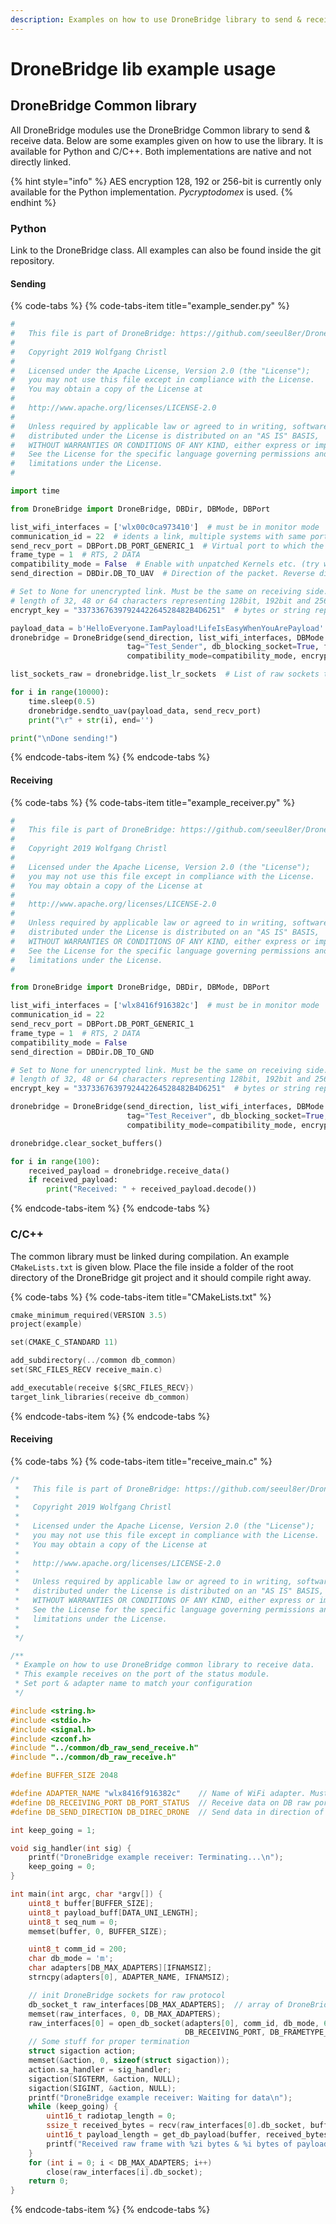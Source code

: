 ```yaml
---
description: Examples on how to use DroneBridge library to send & receive custom data
---
```


# DroneBridge lib example usage

## DroneBridge Common library

All DroneBridge modules use the DroneBridge Common library to send & receive data. Below are some examples given on how to use the library. It is available for Python and C/C++. Both implementations are native and not directly linked.

{% hint style="info" %}
AES encryption 128, 192 or 256-bit is currently only available for the Python implementation. _Pycryptodomex_ is used.
{% endhint %}

### Python

Link to the DroneBridge class. All examples can also be found inside the git repository.

#### Sending

{% code-tabs %}
{% code-tabs-item title="example\_sender.py" %}
```python
#
#   This file is part of DroneBridge: https://github.com/seeul8er/DroneBridge
#
#   Copyright 2019 Wolfgang Christl
#
#   Licensed under the Apache License, Version 2.0 (the "License");
#   you may not use this file except in compliance with the License.
#   You may obtain a copy of the License at
#
#   http://www.apache.org/licenses/LICENSE-2.0
#
#   Unless required by applicable law or agreed to in writing, software
#   distributed under the License is distributed on an "AS IS" BASIS,
#   WITHOUT WARRANTIES OR CONDITIONS OF ANY KIND, either express or implied.
#   See the License for the specific language governing permissions and
#   limitations under the License.
#

import time

from DroneBridge import DroneBridge, DBDir, DBMode, DBPort

list_wifi_interfaces = ['wlx00c0ca973410']  # must be in monitor mode
communication_id = 22  # idents a link, multiple systems with same ports on same frequency possible
send_recv_port = DBPort.DB_PORT_GENERIC_1  # Virtual port to which the packet is addressed to
frame_type = 1  # RTS, 2 DATA
compatibility_mode = False  # Enable with unpatched Kernels etc. (try without first)
send_direction = DBDir.DB_TO_UAV  # Direction of the packet. Reverse direction on receiving side needed

# Set to None for unencrypted link. Must be the same on receiving side.
# length of 32, 48 or 64 characters representing 128bit, 192bit and 256bit AES encryption
encrypt_key = "3373367639792442264528482B4D6251"  # bytes or string representing HEX

payload_data = b'HelloEveryone.IamPayload!LifeIsEasyWhenYouArePayload'
dronebridge = DroneBridge(send_direction, list_wifi_interfaces, DBMode.MONITOR, communication_id, send_recv_port,
                          tag="Test_Sender", db_blocking_socket=True, frame_type=frame_type,
                          compatibility_mode=compatibility_mode, encryption_key=encrypt_key)

list_sockets_raw = dronebridge.list_lr_sockets  # List of raw sockets to be used for manual send/receive operations

for i in range(10000):
    time.sleep(0.5)
    dronebridge.sendto_uav(payload_data, send_recv_port)
    print("\r" + str(i), end='')

print("\nDone sending!")
```
{% endcode-tabs-item %}
{% endcode-tabs %}

#### Receiving

{% code-tabs %}
{% code-tabs-item title="example\_receiver.py" %}
```python
#
#   This file is part of DroneBridge: https://github.com/seeul8er/DroneBridge
#
#   Copyright 2019 Wolfgang Christl
#
#   Licensed under the Apache License, Version 2.0 (the "License");
#   you may not use this file except in compliance with the License.
#   You may obtain a copy of the License at
#
#   http://www.apache.org/licenses/LICENSE-2.0
#
#   Unless required by applicable law or agreed to in writing, software
#   distributed under the License is distributed on an "AS IS" BASIS,
#   WITHOUT WARRANTIES OR CONDITIONS OF ANY KIND, either express or implied.
#   See the License for the specific language governing permissions and
#   limitations under the License.
#

from DroneBridge import DroneBridge, DBDir, DBMode, DBPort

list_wifi_interfaces = ['wlx8416f916382c']  # must be in monitor mode
communication_id = 22
send_recv_port = DBPort.DB_PORT_GENERIC_1
frame_type = 1  # RTS, 2 DATA
compatibility_mode = False
send_direction = DBDir.DB_TO_GND

# Set to None for unencrypted link. Must be the same on receiving side.
# length of 32, 48 or 64 characters representing 128bit, 192bit and 256bit AES encryption
encrypt_key = "3373367639792442264528482B4D6251"  # bytes or string representing HEX

dronebridge = DroneBridge(send_direction, list_wifi_interfaces, DBMode.MONITOR, communication_id, send_recv_port,
                          tag="Test_Receiver", db_blocking_socket=True, frame_type=frame_type,
                          compatibility_mode=compatibility_mode, encryption_key=encrypt_key)

dronebridge.clear_socket_buffers()

for i in range(100):
    received_payload = dronebridge.receive_data()
    if received_payload:
        print("Received: " + received_payload.decode())

```
{% endcode-tabs-item %}
{% endcode-tabs %}

### C/C++

The common library must be linked during compilation. An example `CMakeLists.txt` is given blow. Place the file inside a folder of the root directory of the DroneBridge git project and it should compile right away.

{% code-tabs %}
{% code-tabs-item title="CMakeLists.txt" %}
```c
cmake_minimum_required(VERSION 3.5)
project(example)

set(CMAKE_C_STANDARD 11)

add_subdirectory(../common db_common)
set(SRC_FILES_RECV receive_main.c)

add_executable(receive ${SRC_FILES_RECV})
target_link_libraries(receive db_common)
```
{% endcode-tabs-item %}
{% endcode-tabs %}

#### Receiving

{% code-tabs %}
{% code-tabs-item title="receive\_main.c" %}
```c
/*
 *   This file is part of DroneBridge: https://github.com/seeul8er/DroneBridge
 *
 *   Copyright 2019 Wolfgang Christl
 *
 *   Licensed under the Apache License, Version 2.0 (the "License");
 *   you may not use this file except in compliance with the License.
 *   You may obtain a copy of the License at
 *
 *   http://www.apache.org/licenses/LICENSE-2.0
 *
 *   Unless required by applicable law or agreed to in writing, software
 *   distributed under the License is distributed on an "AS IS" BASIS,
 *   WITHOUT WARRANTIES OR CONDITIONS OF ANY KIND, either express or implied.
 *   See the License for the specific language governing permissions and
 *   limitations under the License.
 *
 */

/**
 * Example on how to use DroneBridge common library to receive data.
 * This example receives on the port of the status module.
 * Set port & adapter name to match your configuration 
 */

#include <string.h>
#include <stdio.h>
#include <signal.h>
#include <zconf.h>
#include "../common/db_raw_send_receive.h"
#include "../common/db_raw_receive.h"

#define BUFFER_SIZE 2048

#define ADAPTER_NAME "wlx8416f916382c"    // Name of WiFi adapter. Must be in monitor mode
#define DB_RECEIVING_PORT DB_PORT_STATUS  // Receive data on DB raw port for status module
#define DB_SEND_DIRECTION DB_DIREC_DRONE  // Send data in direction of UAV

int keep_going = 1;

void sig_handler(int sig) {
    printf("DroneBridge example receiver: Terminating...\n");
    keep_going = 0;
}

int main(int argc, char *argv[]) {
    uint8_t buffer[BUFFER_SIZE];
    uint8_t payload_buff[DATA_UNI_LENGTH];
    uint8_t seq_num = 0;
    memset(buffer, 0, BUFFER_SIZE);

    uint8_t comm_id = 200;
    char db_mode = 'm';
    char adapters[DB_MAX_ADAPTERS][IFNAMSIZ];
    strncpy(adapters[0], ADAPTER_NAME, IFNAMSIZ);

    // init DroneBridge sockets for raw protocol
    db_socket_t raw_interfaces[DB_MAX_ADAPTERS];  // array of DroneBridge sockets
    memset(raw_interfaces, 0, DB_MAX_ADAPTERS);
    raw_interfaces[0] = open_db_socket(adapters[0], comm_id, db_mode, 6, DB_SEND_DIRECTION,
                                       DB_RECEIVING_PORT, DB_FRAMETYPE_DEFAULT);
    // Some stuff for proper termination
    struct sigaction action;
    memset(&action, 0, sizeof(struct sigaction));
    action.sa_handler = sig_handler;
    sigaction(SIGTERM, &action, NULL);
    sigaction(SIGINT, &action, NULL);
    printf("DroneBridge example receiver: Waiting for data\n");
    while (keep_going) {
        uint16_t radiotap_length = 0;
        ssize_t received_bytes = recv(raw_interfaces[0].db_socket, buffer, BUFFER_SIZE, 0);
        uint16_t payload_length = get_db_payload(buffer, received_bytes, payload_buff, &seq_num, &radiotap_length);
        printf("Received raw frame with %zi bytes & %i bytes of payload\n", received_bytes, payload_length);
    }
    for (int i = 0; i < DB_MAX_ADAPTERS; i++)
        close(raw_interfaces[i].db_socket);
    return 0;
}

```
{% endcode-tabs-item %}
{% endcode-tabs %}

